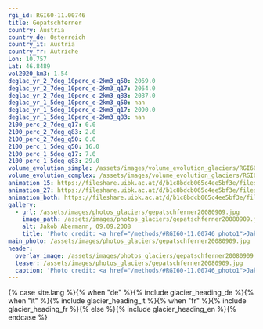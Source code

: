 ```yaml
---
rgi_id: RGI60-11.00746
title: Gepatschferner
country: Austria
country_de: Österreich
country_it: Austria
country_fr: Autriche
Lon: 10.757
Lat: 46.8489
vol2020_km3: 1.54
deglac_yr_2_7deg_10perc_e-2km3_q50: 2069.0
deglac_yr_2_7deg_10perc_e-2km3_q17: 2064.0
deglac_yr_2_7deg_10perc_e-2km3_q83: 2087.0
deglac_yr_1_5deg_10perc_e-2km3_q50: nan
deglac_yr_1_5deg_10perc_e-2km3_q17: 2090.0
deglac_yr_1_5deg_10perc_e-2km3_q83: nan
2100_perc_2_7deg_q17: 0.0
2100_perc_2_7deg_q83: 2.0
2100_perc_2_7deg_q50: 0.0
2100_perc_1_5deg_q50: 16.0
2100_perc_1_5deg_q17: 7.0
2100_perc_1_5deg_q83: 29.0
volume_evolution_simple: /assets/images/volume_evolution_glaciers/RGI60-11.00746_simple_en.png
volume_evolution_complex: /assets/images/volume_evolution_glaciers/RGI60-11.00746_complex_en.png
animation_15: https://fileshare.uibk.ac.at/d/b1c8bdcb065c4ee5bf3e/files/?p=%2FRGI60-11.00746_%2B1.5%C2%B0C.mp4&dl=1
animation_27: https://fileshare.uibk.ac.at/d/b1c8bdcb065c4ee5bf3e/files/?p=%2FRGI60-11.00746_%2B2.7%C2%B0C.mp4&dl=1
animation_both: https://fileshare.uibk.ac.at/d/b1c8bdcb065c4ee5bf3e/files/?p=%2FRGI60-11.00746_both.mp4&dl=1
gallery:
  - url: /assets/images/photos_glaciers/gepatschferner20080909.jpg
    image_path: /assets/images/photos_glaciers/gepatschferner20080909.jpg
    alt: Jakob Abermann, 09.09.2008
    title: 'Photo credit: <a href="/methods/#RGI60-11.00746_photo1">Jakob Abermann, 09.09.2008</a>'
main_photo: /assets/images/photos_glaciers/gepatschferner20080909.jpg
header:
  overlay_image: /assets/images/photos_glaciers/gepatschferner20080909.jpg
  teaser: /assets/images/photos_glaciers/gepatschferner20080909.jpg
  caption: 'Photo credit: <a href="/methods/#RGI60-11.00746_photo1">Jakob Abermann, 09.09.2008</a>'
---
```

{% case site.lang %}{% when "de" %}{% include glacier_heading_de %}{% when "it" %}{% include glacier_heading_it %}{% when "fr" %}{% include glacier_heading_fr %}{% else %}{% include glacier_heading_en %}{% endcase %}